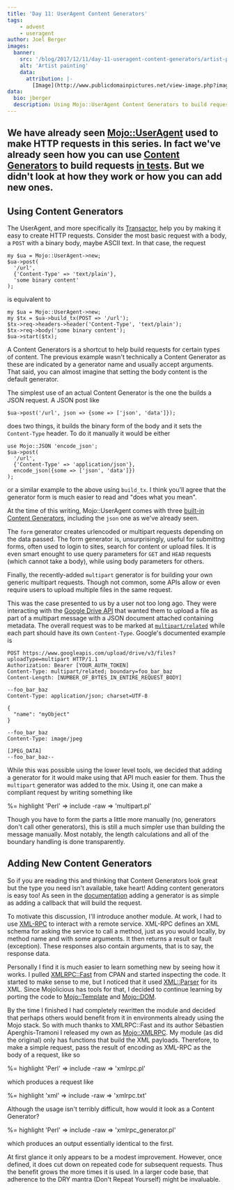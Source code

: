 ```yaml
---
title: 'Day 11: UserAgent Content Generators'
tags:
    - advent
    - useragent
author: Joel Berger
images:
  banner:
    src: '/blog/2017/12/11/day-11-useragent-content-generators/artist-painting-1459778857j86.jpg'
    alt: 'Artist painting'
    data:
      attribution: |-
        [Image](http://www.publicdomainpictures.net/view-image.php?image=157945&picture=artist-painting) in the Public Domain.
data:
  bio: jberger
  description: Using Mojo::UserAgent Content Generators to build request bodies.
---
```


We have already seen [Mojo::UserAgent](http://mojolicious.org/perldoc/Mojo/UserAgent) used to make HTTP requests in this series.
In fact we've already seen how you can use [Content Generators](http://mojolicious.org/perldoc/Mojolicious/Guides/Cookbook#USER-AGENT) to build requests [in tests](/blog/2017/12/09/day-9-the-best-way-to-test#making-requests).
But we didn't look at how they work or how you can add new ones.
---

## Using Content Generators

The UserAgent, and more specifically its [Transactor](http://mojolicious.org/perl/Mojo/UserAgent/Transactor), help you by making it easy to create HTTP requests.
Consider the most basic request with a body, a `POST` with a binary body, maybe ASCII text.
In that case, the request

    my $ua = Mojo::UserAgent->new;
    $ua->post(
      '/url',
      {'Content-Type' => 'text/plain'},
      'some binary content'
    );

is equivalent to

    my $ua = Mojo::UserAgent->new;
    my $tx = $ua->build_tx(POST => '/url');
    $tx->req->headers->header('Content-Type', 'text/plain');
    $tx->req->body('some binary content');
    $ua->start($tx);

A Content Generators is a shortcut to help build requests for certain types of content.
The previous example wasn't technically a Content Generator as these are indicated by a generator name and usually accept arguments.
That said, you can almost imagine that setting the body content is the default generator.

The simplest use of an actual Content Generator is the one the builds a JSON request.
A JSON post like

    $ua->post('/url', json => {some => ['json', 'data']});

does two things, it builds the binary form of the body and it sets the `Content-Type` header.
To do it manually it would be either

    use Mojo::JSON 'encode_json';
    $ua->post(
      '/url',
      {'Content-Type' => 'application/json'},
      encode_json({some => ['json', 'data']})
    );

or a similar example to the above using `build_tx`.
I think you'll agree that the generator form is much easier to read and "does what you mean".

At the time of this writing, Mojo::UserAgent comes with three [built-in Content Generators](http://mojolicious.org/perldoc/Mojo/UserAgent/Transactor#tx), including the `json` one as we've already seen.

The `form` generator creates urlencoded or multipart requests depending on the data passed.
The form generator is, unsurprisingly, useful for submittng forms, often used to login to sites, search for content or upload files.
It is even smart enought to use query parameters for `GET` and `HEAD` requests (which cannot take a body), while using body parameters for others.

Finally, the recently-added `multipart` generator is for building your own generic multipart requests.
Though not common, some APIs allow or even require users to upload multiple files in the same request.

This was the case presented to us by a user not too long ago.
They were interacting with the [Google Drive API](https://developers.google.com/drive/v3/web/multipart-upload) that wanted them to upload a file as part of a multipart message with a JSON document attached containing metadata.
The overall request was to be marked at [`multipart/related`](https://tools.ietf.org/html/rfc2387) while each part should have its own `Content-Type`.
Google's documented example is

    POST https://www.googleapis.com/upload/drive/v3/files?uploadType=multipart HTTP/1.1
    Authorization: Bearer [YOUR_AUTH_TOKEN]
    Content-Type: multipart/related; boundary=foo_bar_baz
    Content-Length: [NUMBER_OF_BYTES_IN_ENTIRE_REQUEST_BODY]

    --foo_bar_baz
    Content-Type: application/json; charset=UTF-8

    {
      "name": "myObject"
    }

    --foo_bar_baz
    Content-Type: image/jpeg

    [JPEG_DATA]
    --foo_bar_baz--

While this was possible using the lower level tools, we decided that adding a generator for it would make using that API much easier for them.
Thus the `multipart` generator was added to the mix.
Using it, one can make a compliant request by writing something like

%= highlight 'Perl' => include -raw => 'multipart.pl'

Though you have to form the parts a little more manually (no, generators don't call other generators), this is still a much simpler use than building the message manually.
Most notably, the length calculations and all of the boundary handling is done transparently.

## Adding New Content Generators

So if you are reading this and thinking that Content Generators look great but the type you need isn't available, take heart!
Adding content generators is easy too!
As seen in the [documentation](http://mojolicious.org/perldoc/Mojo/UserAgent/Transactor#add_generator) adding a generator is as simple as adding a callback that will build the request.

To motivate this discussion, I'll introduce another module.
At work, I had to use [XML-RPC](http://xmlrpc.scripting.com/spec.html) to interact with a remote service.
XML-RPC defines an XML schema for asking the service to call a method, just as you would locally, by method name and with some arguments.
It then returns a result or fault (exception).
These responses also contain arguments, that is to say, the response data.

Personally I find it is much easier to learn something new by seeing how it works.
I pulled [XMLRPC::Fast](https://metacpan.org/pod/XMLRPC::Fast) from CPAN and started inspecting the code.
It started to make sense to me, but I noticed that it used [XML::Parser](https://metacpan.org/pod/XML::Parser) for its XML.
Since Mojolicious has tools for that, I decided to continue learning by porting the code to [Mojo::Template](http://mojolicious.org/perldoc/Mojo/Template) and [Mojo::DOM](http://mojolicious.org/perldoc/Mojo/DOM).

By the time I finished I had completely rewritten the module and decided that perhaps others would benefit from it in environments already using the Mojo stack.
So with much thanks to XMLRPC::Fast and its author Sébastien Aperghis-Tramoni I released my own as [Mojo::XMLRPC](https://metacpan.org/pod/Mojo::XMLRPC).
My module (as did the original) only has functions that build the XML payloads.
Therefore, to make a simple request, pass the result of encoding as XML-RPC as the body of a request, like so

%= highlight 'Perl' => include -raw => 'xmlrpc.pl'

which produces a request like

%= highlight 'xml' => include -raw => 'xmlrpc.txt'

Although the usage isn't terribly difficult, how would it look as a Content Generator?

%= highlight 'Perl' => include -raw => 'xmlrpc_generator.pl'

which produces an output essentially identical to the first.

At first glance it only appears to be a modest improvement.
However, once defined, it does cut down on repeated code for subsequent requests.
Thus the benefit grows the more times it is used.
In a larger code base, that adherence to the DRY mantra (Don't Repeat Yourself) might be invaluable.



